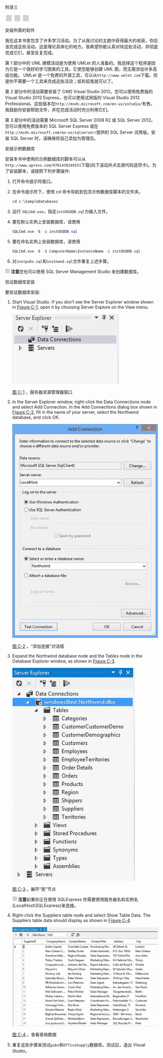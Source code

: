 附录三

![image](img/frontdot.jpg)

安装所需的软件

我在这本书里包含了许多学习活动。为了从我讨论的主题中获得最大的收获，你应该完成这些活动。这是理论具体化的地方。我希望你能认真对待这些活动，并彻底完成它们，甚至反复完成。

第 1 部分中的 UML 建模活动是为使用 UMLet 的人准备的。我选择这个程序是因为它是一个很好的学习图表的工具。它使您能够创建 UML 图，而无需添加许多高级功能。 UMLet 是一个免费的开源工具，可以从`http://www.umlet.com`下载。但是你不需要一个工具来完成这些活动；纸和铅笔就可以了。

第 2 部分中的活动需要安装了 C#的 Visual Studio 2012。您可以使用免费版的 Visual Studio 2012 Express，也可以使用试用版的 Visual Studio 2012 Professional。这些版本在`http://msdn.microsoft.com/en-us/vstudio/`有售。我鼓励你安装帮助文件，并在完成活动时充分利用它们。

第 3 部分中的活动需要 Microsoft SQL Server 2008 R2 或 SQL Server 2012。您可以使用免费版本的 SQL Server Express 或在`http://msdn.microsoft.com/en-us/sqlserver/`提供的 SQL Server 试用版。安装 SQL Server 时，请确保将自己添加为管理员。

安装示例数据库

安装本书中使用的示例数据库的脚本可以从`http://www.apress.com/9781430249351`下载(向下滚动并点击源代码选项卡)。为了安装脚本，请按照下列步骤操作:

1.  打开命令提示符窗口。
2.  在命令提示符下，使用 cd 命令导航到包含示例数据库脚本的文件夹。

    ```cs
    cd c:\SampleDatabases
    ```

3.  运行 `SQLCmd.exe`，指定`instOSODB.sql`为输入文件。
4.  要在默认实例上安装数据库，请使用

    ```cs
    SQLCmd.exe -E -i instOSODB.sql
    ```

5.  要在命名实例上安装数据库，请使用

    ```cs
    SQLCmd.exe -E -S ComputerName\InstanceName -i instOSODB.sql
    ```

6.  对`instpubs.sql`和`instnwnd.sql`文件重复上述步骤。

![image](img/sq.jpg) **注意**您也可以使用 SQL Server Management Studio 来创建数据库。

验证数据库安装

要验证数据库安装:

1.  Start Visual Studio. If you don’t see the Server Explorer window shown in [Figure C-1](#Fig1), open it by choosing Server Explore on the View menu.

    ![9781430249351_AppC-01.jpg](img/9781430249351_AppC-01.jpg)

    [图 C-1](#_Fig1) 。服务器资源管理器窗口

2.  In the Server Explorer window, right-click the Data Connections node and select Add Connection. In the Add Connections dialog box shown in [Figure C-2](#Fig2), fill in the name of your server, select the Northwind database, and click OK.

    ![9781430249351_AppC-02.jpg](img/9781430249351_AppC-02.jpg)

    [图 C-2](#_Fig2) 。“添加连接”对话框

3.  Expand the Northwind database node and the Tables node in the Database Explorer window, as shown in [Figure C-3](#Fig3).

    ![9781430249351_AppC-03.jpg](img/9781430249351_AppC-03.jpg)

    [图 C-3](#_Fig3) 。展开“表”节点

    ![image](img/sq.jpg) **注意**如果你正在使用 SQLExpress 你需要使用服务器名和实例名(LocalHost\SQLExpress)来连接。

4.  Right-click the Suppliers table node and select Show Table Data. The Suppliers table data should display as shown in [Figure C-4](#Fig4).

    ![9781430249351_AppC-04.jpg](img/9781430249351_AppC-04.jpg)

    [图 C-4](#_Fig4) 。查看表格数据

5.  重复这些步骤来测试`pubs`和`OfficeSupply`数据库。测试后，退出 Visual Studio。